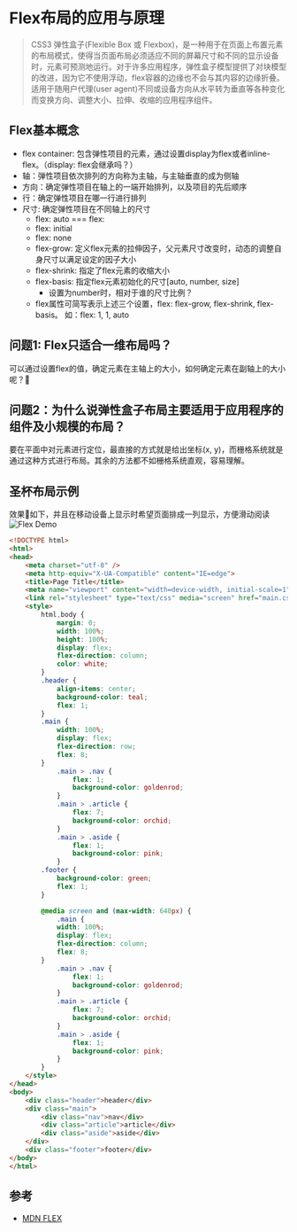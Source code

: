 # Flex布局的应用与原理
> CSS3 弹性盒子(Flexible Box 或 Flexbox)，是一种用于在页面上布置元素的布局模式，使得当页面布局必须适应不同的屏幕尺寸和不同的显示设备时，元素可预测地运行。对于许多应用程序，弹性盒子模型提供了对块模型的改进，因为它不使用浮动，flex容器的边缘也不会与其内容的边缘折叠。
> 适用于随用户代理(user agent)不同或设备方向从水平转为垂直等各种变化而变换方向、调整大小、拉伸、收缩的应用程序组件。


## Flex基本概念
* flex container: 包含弹性项目的元素，通过设置display为flex或者inline-flex。（display: flex会继承吗？）
* 轴：弹性项目依次排列的方向称为主轴，与主轴垂直的成为侧轴
* 方向：确定弹性项目在轴上的一端开始排列，以及项目的先后顺序
* 行：确定弹性项目在哪一行进行排列
* 尺寸: 确定弹性项目在不同轴上的尺寸
    * flex: auto === flex: 
    * flex: initial
    * flex: none
    * flex-grow: 定义flex元素的拉伸因子，父元素尺寸改变时，动态的调整自身尺寸以满足设定的因子大小
    * flex-shrink: 指定了flex元素的收缩大小
    * flex-basis: 指定flex元素初始化的尺寸[auto, number, size]
        * 设置为number时，相对于谁的尺寸比例？
    * flex属性可简写表示上述三个设置，flex: flex-grow, flex-shrink, flex-basis。 如：flex: 1, 1, auto

## 问题1: Flex只适合一维布局吗？
可以通过设置flex的值，确定元素在主轴上的大小，如何确定元素在副轴上的大小呢？

## 问题2：为什么说弹性盒子布局主要适用于应用程序的组件及小规模的布局？
要在平面中对元素进行定位，最直接的方式就是给出坐标(x, y)，而栅格系统就是通过这种方式进行布局。其余的方法都不如栅格系统直观，容易理解。

## 圣杯布局示例
效果如下，并且在移动设备上显示时希望页面排成一列显示，方便滑动阅读
![Flex Demo](https://www.simpleyin.xyz/doc/flexdemo_1.png)
```html
<!DOCTYPE html>
<html>
<head>
    <meta charset="utf-8" />
    <meta http-equiv="X-UA-Compatible" content="IE=edge">
    <title>Page Title</title>
    <meta name="viewport" content="width=device-width, initial-scale=1">
    <link rel="stylesheet" type="text/css" media="screen" href="main.css" />
    <style>
        html,body {
            margin: 0;
            width: 100%;
            height: 100%;
            display: flex;
            flex-direction: column;
            color: white;
        }
        .header {
            align-items: center;
            background-color: teal;
            flex: 1;
        }
        .main {
            width: 100%;
            display: flex;
            flex-direction: row;
            flex: 8;
        }
            .main > .nav {
                flex: 1;
                background-color: goldenrod;
            }
            .main > .article {
                flex: 7;
                background-color: orchid;
            }
            .main > .aside {
                flex: 1;
                background-color: pink;
            }
        .footer {
            background-color: green;
            flex: 1;
        }

        @media screen and (max-width: 640px) {
            .main {
            width: 100%;
            display: flex;
            flex-direction: column;
            flex: 8;
        }
            .main > .nav {
                flex: 1;
                background-color: goldenrod;
            }
            .main > .article {
                flex: 7;
                background-color: orchid;
            }
            .main > .aside {
                flex: 1;
                background-color: pink;
            }
        }
    </style>
</head>
<body>
    <div class="header">header</div>
    <div class="main">
        <div class="nav">nav</div>
        <div class="article">article</div>
        <div class="aside">aside</div>
    </div>
    <div class="footer">footer</div>
</body>
</html>
```

## 参考
* [MDN FLEX](https://developer.mozilla.org/zh-CN/docs/Web/CSS/CSS_Flexible_Box_Layout/Using_CSS_flexible_boxes#%E5%BC%B9%E6%80%A7%E7%9B%92%E5%AD%90%E7%9B%B8%E5%85%B3%E5%B1%9E%E6%80%A7)